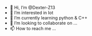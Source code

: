 - 👋 Hi, I’m @Dexter-Z13
- 👀 I’m interested in Iot
- 🌱 I’m currently learning python & C++
- 💞️ I’m looking to collaborate on ...
- 📫 How to reach me ...

<!---
Dexter-Z13/Dexter-Z13 is a ✨ special ✨ repository because its `README.md` (this file) appears on your GitHub profile.
You can click the Preview link to take a look at your changes.
--->
